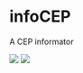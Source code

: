 # infoCEP
A CEP informator

<img src="https://cdn.discordapp.com/attachments/930837130303922241/1073313246041342032/cep1.png"/>
<img src="https://cdn.discordapp.com/attachments/930837130303922241/1073313245764522104/cep2.png"/>
